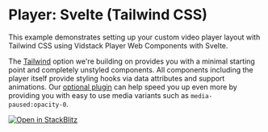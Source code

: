 # Player: Svelte (Tailwind CSS)

This example demonstrates setting up your custom video player layout with Tailwind CSS using
Vidstack Player Web Components with Svelte.

The [Tailwind][tailwind] option we're building on provides you with a minimal starting point and
completely unstyled components. All components including the player itself provide styling hooks
via data attributes and support animations. Our [optional plugin][tailwind-plugin] can help speed
you up even more by providing you with easy to use media variants such as `media-paused:opacity-0`.

[![Open in StackBlitz](https://developer.stackblitz.com/img/open_in_stackblitz.svg)][stackblitz-demo]

[tailwind]: https://tailwindcss.com
[tailwind-plugin]: https://vidstack.io/docs/wc/player/styling/tailwind
[stackblitz-demo]: https://stackblitz.com/fork/github/vidstack/examples/tree/player/svelte/tailwind-css?title=Vidstack%20Player%20-%20Svelte%20%28Tailwind%20CSS%29&file=src/main.ts&showSidebar=1
